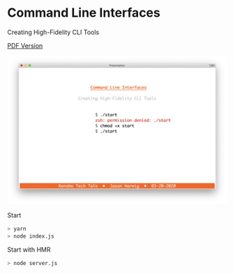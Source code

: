 # Command Line Interfaces

Creating High-Fidelity CLI Tools

[PDF Version](./cli-presentation-jharwig.pdf)

![screen](./screen.png)

Start
```sh
> yarn
> node index.js
```

Start with HMR
```sh
> node server.js
```

